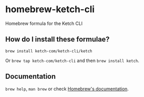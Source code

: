 # homebrew-ketch-cli

Homebrew formula for the Ketch CLI

## How do I install these formulae?

`brew install ketch-com/ketch-cli/ketch`

Or `brew tap ketch-com/ketch-cli` and then `brew install ketch`.

## Documentation

`brew help`, `man brew` or check [Homebrew's documentation](https://docs.brew.sh).
